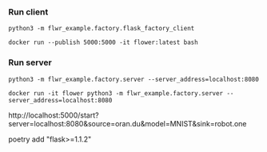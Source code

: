 ### Run client

`python3 -m flwr_example.factory.flask_factory_client`

`docker run --publish 5000:5000 -it flower:latest bash`

### Run server

`python3 -m flwr_example.factory.server --server_address=localhost:8080`

`docker run -it flower python3 -m flwr_example.factory.server --server_address=localhost:8080 `

http://localhost:5000/start?server=localhost:8080&source=oran.du&model=MNIST&sink=robot.one

poetry add "flask>=1.1.2"